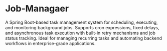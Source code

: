 # Job-Managaer
A Spring Boot-based task management system for scheduling, executing, and monitoring background jobs. Supports cron expressions, fixed delays, and asynchronous task execution with built-in retry mechanisms and job status tracking. Ideal for managing recurring tasks and automating backend workflows in enterprise-grade applications.
